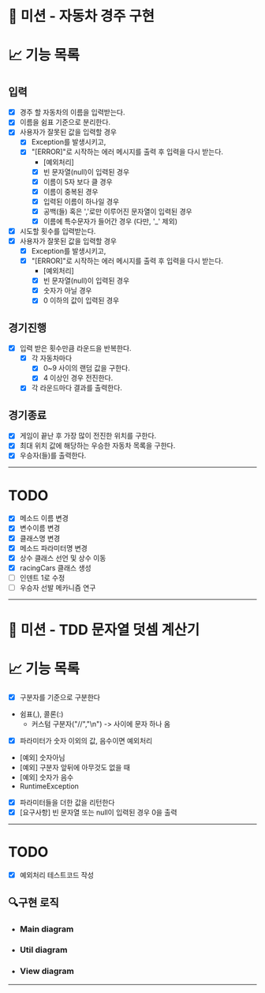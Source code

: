 # 🚀 미션 - 자동차 경주 구현

# 📈 기능 목록

## 입력

- [x] 경주 할 자동차의 이름을 입력받는다.
- [x] 이름을 쉼표 기준으로 분리한다.
- [x] 사용자가 잘못된 값을 입력할 경우
    - [x] Exception를 발생시키고,
    - [x] "[ERROR]"로 시작하는 에러 메시지를 출력 후 입력을 다시 받는다.
        - [예외처리]
        - [x] 빈 문자열(null)이 입력된 경우
        - [x] 이름이 5자 보다 클 경우
        - [x] 이름이 중복된 경우
        - [x] 입력된 이름이 하나일 경우
        - [x] 공백(들) 혹은 ','로만 이루어진 문자열이 입력된 경우
        - [x] 이름에 특수문자가 들어간 경우 (다만, '_' 제외)

- [x] 시도할 횟수를 입력받는다.
- [x] 사용자가 잘못된 값을 입력할 경우
    - [x] Exception를 발생시키고,
    - [x] "[ERROR]"로 시작하는 에러 메시지를 출력 후 입력을 다시 받는다.
        - [예외처리]
        - [x] 빈 문자열(null)이 입력된 경우
        - [x] 숫자가 아닐 경우
        - [x] 0 이하의 값이 입력된 경우

## 경기진행

- [x] 입력 받은 횟수만큼 라운드을 반복한다.
    - [x] 각 자동차마다
        - [x] 0~9 사이의 랜덤 값을 구한다.
        - [x] 4 이상인 경우 전진한다.
    - [x] 각 라운드마다 결과를 출력한다.

## 경기종료

- [x] 게임이 끝난 후 가장 많이 전진한 위치를 구한다.
- [x] 최대 위치 값에 해당하는 우승한 자동차 목록을 구한다.
- [x] 우승자(들)를 출력한다.

---

# TODO
- [x] 메소드 이름 변경
- [x] 변수이름 변경
- [x] 클래스명 변경
- [x] 메소드 파라미터명 변경
- [x] 상수 클래스 선언 및 상수 이동
- [x] racingCars 클래스 생성
- [ ] 인덴트 1로 수정
- [ ] 우승자 선발 메카니즘 연구
 
---

# 🚀 미션 - TDD 문자열 덧셈 계산기

# 📈 기능 목록

- [X]  구분자를 기준으로 구분한다
- 쉼표(,), 콜론(:)
    - 커스텀 구분자("//","\n") -> 사이에 문자 하나 옴
- [X]  파라미터가 숫자 이외의 값, 음수이면 예외처리
- [예외] 숫자아님
- [예외] 구분자 앞뒤에 아무것도 없을 때
- [예외] 숫자가 음수
- RuntimeException
- [X]  파라미터들을 더한 값을 리턴한다
- [X] [요구사항] 빈 문자열 또는 null이 입력된 경우 0을 출력

---

# TODO

- [X] 예외처리 테스트코드 작성

## 🔍구현 로직

- ### Main diagram
- ### Util diagram
- ### View diagram

---
